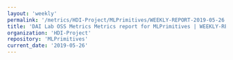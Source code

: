 ```yaml
---
layout: 'weekly'
permalink: '/metrics/HDI-Project/MLPrimitives/WEEKLY-REPORT-2019-05-26'
title: 'DAI Lab OSS Metrics Metrics report for MLPrimitives | WEEKLY-REPORT-2019-05-26'
organization: 'HDI-Project'
repository: 'MLPrimitives'
current_date: '2019-05-26'
---
```

